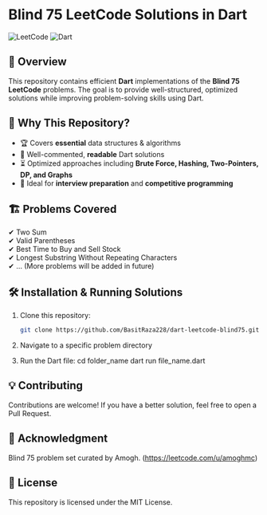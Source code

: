 # Blind 75 LeetCode Solutions in Dart  

![LeetCode](https://img.shields.io/badge/LeetCode-Blind%2075-orange?style=for-the-badge)
![Dart](https://img.shields.io/badge/Dart-3.4.1+-blue?style=for-the-badge)

## 📌 Overview  
This repository contains efficient **Dart** implementations of the **Blind 75 LeetCode** problems. The goal is to provide well-structured, optimized solutions while improving problem-solving skills using Dart.

## 🚀 Why This Repository?  
- 🏆 Covers **essential** data structures & algorithms  
- 📝 Well-commented, **readable** Dart solutions  
- ⏳ Optimized approaches including **Brute Force, Hashing, Two-Pointers, DP, and Graphs**  
- 🎯 Ideal for **interview preparation** and **competitive programming**

## 🏗️ Problems Covered  
✔ Two Sum  
✔ Valid Parentheses  
✔ Best Time to Buy and Sell Stock  
✔ Longest Substring Without Repeating Characters  
✔ … (More problems will be added in future)  

## 🛠️ Installation & Running Solutions  
1. Clone this repository:  
   ```sh
   git clone https://github.com/BasitRaza228/dart-leetcode-blind75.git

2. Navigate to a specific problem directory

3. Run the Dart file:
    cd folder_name
    dart run file_name.dart

## 💡 Contributing
Contributions are welcome! If you have a better solution, feel free to open a Pull Request.

## 🌟 Acknowledgment
Blind 75 problem set curated by Amogh. (https://leetcode.com/u/amoghmc)

## 📜 License
This repository is licensed under the MIT License.